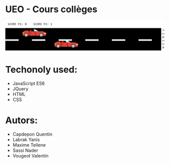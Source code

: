 # UEO - Cours collèges

![Preview](preview.png)

# Techonoly used:

* JavaScript ES6
* JQuery
* HTML
* CSS

# Autors:

* Capdepon Quentin
* Labrak Yanis
* Maxime Tellene
* Sassi Nader
* Vougeot Valentin